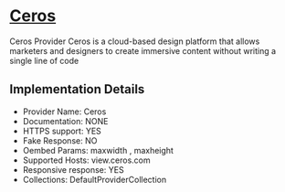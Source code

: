 # [Ceros](https://ceros.com)

Ceros Provider
Ceros is a cloud-based design platform that allows marketers
and designers to create immersive content without writing a single line of
code

## Implementation Details

- Provider
Name: Ceros
- Documentation: NONE
- HTTPS support: YES
- Fake Response: NO
- Oembed Params: maxwidth , maxheight
- Supported Hosts: view.ceros.com
- Responsive response: YES
- Collections: DefaultProviderCollection


